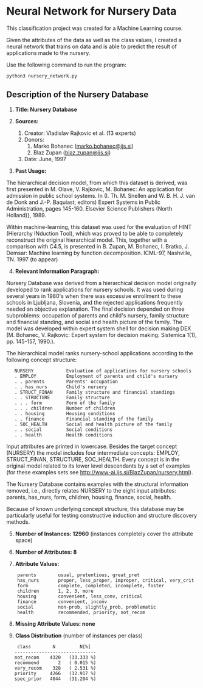 # Neural Network for Nursery Data
This classification project was created for a Machine Learning course.

Given the attributes of the data as well as the class values, I created a neural network that trains on data and is able to predict the result of applications made to the nursery.

Use the following command to run the program:
```
python3 nursery_network.py
```

## Description of the Nursery Database
1. **Title: Nursery Database**

2. **Sources:**
    1. Creator: Vladislav Rajkovic et al. (13 experts)
    2. Donors: 
        1. Marko Bohanec   (marko.bohanec@ijs.si)
        2. Blaz Zupan      (blaz.zupan@ijs.si)
    3. Date: June, 1997

3. **Past Usage:**

The hierarchical decision model, from which this dataset is derived, was first presented in M. Olave, V. Rajkovic, M. Bohanec: An application for     admission in public school systems. In (I. Th. M. Snellen and W. B. H. J. van de Donk and J.-P. Baquiast, editors) Expert Systems in Public     Administration, pages 145-160. Elsevier Science Publishers (North Holland)}, 1989.

Within machine-learning, this dataset was used for the evaluation of HINT (Hierarchy INduction Tool), which was proved to be able to completely reconstruct the original hierarchical model. This, together with a comparison with C4.5, is presented in B. Zupan, M. Bohanec, I. Bratko, J. Demsar: Machine learning by function decomposition. ICML-97, Nashville, TN. 1997 (to appear)

4. **Relevant Information Paragraph:**

Nursery Database was derived from a hierarchical decision model originally developed to rank applications for nursery schools. It was used during several years in 1980's when there was excessive enrollment to these schools in Ljubljana, Slovenia, and the rejected applications frequently needed an objective explanation. The final decision depended on three subproblems: occupation of parents and child's nursery, family structure and financial standing, and social and health picture of the family. The model was developed within expert system shell for decision making DEX (M. Bohanec, V. Rajkovic: Expert system for decision making. Sistemica 1(1), pp. 145-157, 1990.).

The hierarchical model ranks nursery-school applications according to the following concept structure:

```
   NURSERY            Evaluation of applications for nursery schools
   . EMPLOY           Employment of parents and child's nursery
   . . parents        Parents' occupation
   . . has_nurs       Child's nursery
   . STRUCT_FINAN     Family structure and financial standings
   . . STRUCTURE      Family structure
   . . . form         Form of the family
   . . . children     Number of children
   . . housing        Housing conditions
   . . finance        Financial standing of the family
   . SOC_HEALTH       Social and health picture of the family
   . . social         Social conditions
   . . health         Health conditions
```

Input attributes are printed in lowercase. Besides the target concept (NURSERY) the model includes four intermediate concepts: EMPLOY, STRUCT_FINAN, STRUCTURE, SOC_HEALTH. Every concept is in the original model related to its lower level descendants by a set of examples (for these examples sets see http://www-ai.ijs.si/BlazZupan/nursery.html).

The Nursery Database contains examples with the structural information removed, i.e., directly relates NURSERY to the eight input attributes: parents, has_nurs, form, children, housing, finance, social, health.

Because of known underlying concept structure, this database may be particularly useful for testing constructive induction and structure discovery methods.

5. **Number of Instances: 12960**
   (instances completely cover the attribute space)

6. **Number of Attributes: 8**

7. **Attribute Values:**

```
    parents        usual, pretentious, great_pret
    has_nurs       proper, less_proper, improper, critical, very_crit
    form           complete, completed, incomplete, foster
    children       1, 2, 3, more
    housing        convenient, less_conv, critical
    finance        convenient, inconv
    social         non-prob, slightly_prob, problematic
    health         recommended, priority, not_recom
```

8. **Missing Attribute Values: none**

9. **Class Distribution** (number of instances per class)

```
    class        N         N[%]
   ------------------------------
   not_recom    4320   (33.333 %)
   recommend       2   ( 0.015 %)
   very_recom    328   ( 2.531 %)
   priority     4266   (32.917 %)
   spec_prior   4044   (31.204 %)
```
